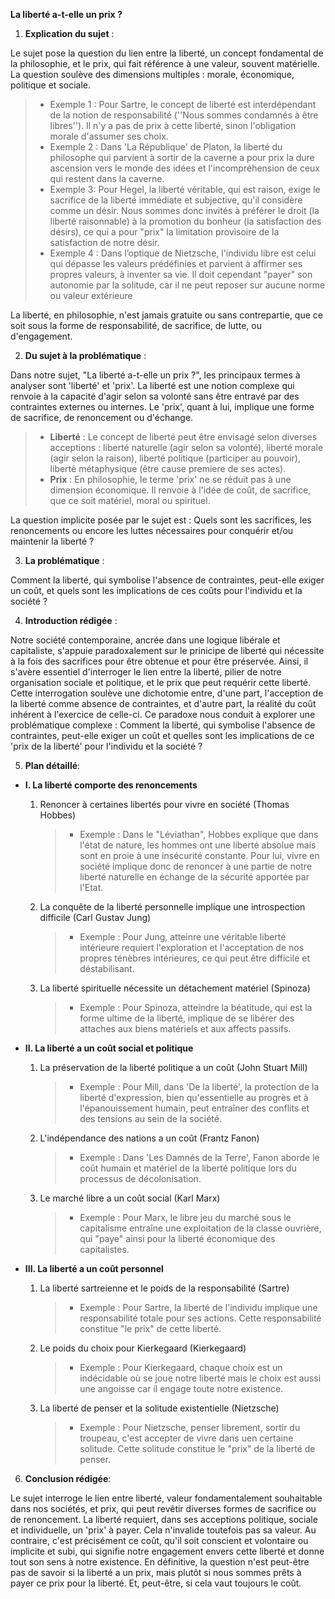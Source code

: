 **La liberté a-t-elle un prix ?**

1. **Explication du sujet** :

Le sujet pose la question du lien entre la liberté, un concept fondamental de la philosophie, et le prix, qui fait référence à une valeur, souvent matérielle. La question soulève des dimensions multiples : morale, économique, politique et sociale.

> - Exemple 1 : Pour Sartre, le concept de liberté est interdépendant de la notion de responsabilité (''Nous sommes condamnés à être libres''). Il n'y a pas de prix à cette liberté, sinon l'obligation morale d'assumer ses choix.
> - Exemple 2 : Dans 'La République' de Platon, la liberté du philosophe qui parvient à sortir de la caverne a pour prix la dure ascension vers le monde des idées et l'incompréhension de ceux qui restent dans la caverne.
> - Exemple 3: Pour Hegel, la liberté véritable, qui est raison, exige le sacrifice de la liberté immédiate et subjective, qu'il considère comme un désir. Nous sommes donc invités à préférer le droit (la liberté raisonnable) à la promotion du bonheur (la satisfaction des désirs), ce qui a pour "prix" la limitation provisoire de la satisfaction de notre désir.
> - Exemple 4 : Dans l’optique de Nietzsche, l'individu libre est celui qui dépasse les valeurs prédéfinies et parvient à affirmer ses propres valeurs, à inventer sa vie. Il doit cependant "payer" son autonomie par la solitude, car il ne peut reposer sur aucune norme ou valeur extérieure 

La liberté, en philosophie, n'est jamais gratuite ou sans contrepartie, que ce soit sous la forme de responsabilité, de sacrifice, de lutte, ou d'engagement.

2. **Du sujet à la problématique** :

Dans notre sujet, "La liberté a-t-elle un prix ?", les principaux termes à analyser sont 'liberté' et 'prix'. La liberté est une notion complexe qui renvoie à la capacité d'agir selon sa volonté sans être entravé par des contraintes externes ou internes. Le 'prix', quant à lui, implique une forme de sacrifice, de renoncement ou d'échange.

> - **Liberté** : Le concept de liberté peut être envisagé selon diverses acceptions : liberté naturelle (agir selon sa volonté), liberté morale (agir selon la raison), liberté politique (participer au pouvoir), liberté métaphysique (être cause premiere de ses actes).
> - **Prix** : En philosophie, le terme 'prix' ne se réduit pas à une dimension économique. Il renvoie à l'idée de coût, de sacrifice, que ce soit matériel, moral ou spirituel.

La question implicite posée par le sujet est : Quels sont les sacrifices, les renoncements ou encore les luttes nécessaires pour conquérir et/ou maintenir la liberté ?

3. **La problématique** :

Comment la liberté, qui symbolise l'absence de contraintes, peut-elle exiger un coût, et quels sont les implications de ces coûts pour l'individu et la société ?

4. **Introduction rédigée** : 

Notre société contemporaine, ancrée dans une logique libérale et capitaliste, s'appuie paradoxalement sur le prinicipe de liberté qui nécessite à la fois des sacrifices pour être obtenue et pour être préservée. Ainsi, il s'avère essentiel d'interroger le lien entre la liberté, pilier de notre organisation sociale et politique, et le prix que peut requérir cette liberté. Cette interrogation soulève une dichotomie entre, d'une part, l'acception de la liberté comme absence de contraintes, et d'autre part, la réalité du coût inhérent à l'exercice de celle-ci. Ce paradoxe nous conduit à explorer une problématique complexe : Comment la liberté, qui symbolise l'absence de contraintes, peut-elle exiger un coût et quelles sont les implications de ce 'prix de la liberté' pour l'individu et la société ?

5. **Plan détaillé**:

* **I. La liberté comporte des renoncements**

    1. Renoncer à certaines libertés pour vivre en société (Thomas Hobbes)
          > - Exemple : Dans le "Léviathan", Hobbes explique que dans l'état de nature, les hommes ont une liberté absolue mais sont en proie à une insécurité constante. Pour lui, vivre en société implique donc de renoncer à une partie de notre liberté naturelle en échange de la sécurité apportée par l'Etat.
    
    2.  La conquête de la liberté personnelle implique une introspection difficile (Carl Gustav Jung)
          > - Exemple : Pour Jung, atteinre une véritable liberté intérieure requiert l'exploration et l'acceptation de nos propres ténèbres intérieures, ce qui peut être difficile et déstabilisant.
          
    3.  La liberté spirituelle nécessite un détachement matériel (Spinoza)
          > - Exemple : Pour Spinoza, atteindre la béatitude, qui est la forme ultime de la liberté, implique de se libérer des attaches aux biens matériels et aux affects passifs.

* **II. La liberté a un coût social et politique**

    1. La préservation de la liberté politique a un coût (John Stuart Mill)
          > - Exemple : Pour Mill, dans 'De la liberté', la protection de la liberté d'expression, bien qu'essentielle au progrès et à l'épanouissement humain, peut entraîner des conflits et des tensions au sein de la société.
    
    2.  L'indépendance des nations a un coût (Frantz Fanon)
          > - Exemple : Dans 'Les Damnés de la Terre', Fanon aborde le coût humain et matériel de la liberté politique lors du processus de décolonisation.
          
    3.  Le marché libre a un coût social (Karl Marx)
          > - Exemple : Pour Marx, le libre jeu du marché sous le capitalisme entraîne une exploitation de la classe ouvrière, qui "paye" ainsi pour la liberté économique des capitalistes.

* **III. La liberté a un coût personnel**

    1. La liberté sartreienne et le poids de la responsabilité (Sartre)
          > - Exemple : Pour Sartre, la liberté de l'individu implique une responsabilité totale pour ses actions. Cette responsabilité constitue "le prix" de cette liberté.
    
    2.  Le poids du choix pour Kierkegaard (Kierkegaard)
          > - Exemple : Pour Kierkegaard, chaque choix est un indécidable où se joue notre liberté mais le choix est aussi une angoisse car il engage toute notre existence.
          
    3.  La liberté de penser et la solitude existentielle (Nietzsche)
          > - Exemple : Pour Nietzsche, penser librement, sortir du troupeau, c'est accepter de vivre dans uen certaine solitude. Cette solitude constitue le "prix" de la liberté de penser.

6. **Conclusion rédigée**: 

Le sujet interroge le lien entre liberté, valeur fondamentalement souhaitable dans nos sociétés, et prix, qui peut revêtir diverses formes de sacrifice ou de renoncement. La liberté requiert, dans ses acceptions politique, sociale et individuelle, un 'prix' à payer. Cela n'invalide toutefois pas sa valeur. Au contraire, c'est précisément ce coût, qu'il soit conscient et volontaire ou implicite et subi, qui signifie notre engagement envers cette liberté et donne tout son sens à notre existence. En définitive, la question n'est peut-être pas de savoir si la liberté a un prix, mais plutôt si nous sommes prêts à payer ce prix pour la liberté. Et, peut-être, si cela vaut toujours le coût.

